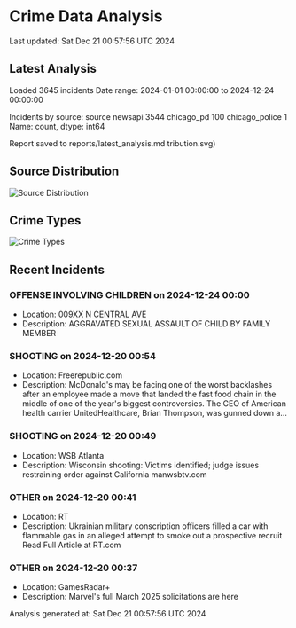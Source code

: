 # Crime Data Analysis
Last updated: Sat Dec 21 00:57:56 UTC 2024

## Latest Analysis

Loaded 3645 incidents
Date range: 2024-01-01 00:00:00 to 2024-12-24 00:00:00

Incidents by source:
source
newsapi           3544
chicago_pd         100
chicago_police       1
Name: count, dtype: int64

Report saved to reports/latest_analysis.md
tribution.svg)

## Source Distribution
![Source Distribution](images/source_distribution.svg)

## Crime Types
![Crime Types](images/crime_types.svg)

## Recent Incidents

### OFFENSE INVOLVING CHILDREN on 2024-12-24 00:00
- Location: 009XX N CENTRAL AVE
- Description: AGGRAVATED SEXUAL ASSAULT OF CHILD BY FAMILY MEMBER


### SHOOTING on 2024-12-20 00:54
- Location: Freerepublic.com
- Description: McDonald's may be facing one of the worst backlashes after an employee made a move that landed the fast food chain in the middle of one of the year's biggest controversies. The CEO of American health carrier UnitedHealthcare, Brian Thompson, was gunned down a…


### SHOOTING on 2024-12-20 00:49
- Location: WSB Atlanta
- Description: Wisconsin shooting: Victims identified; judge issues restraining order against California manwsbtv.com


### OTHER on 2024-12-20 00:41
- Location: RT
- Description: Ukrainian military conscription officers filled a car with flammable gas in an alleged attempt to smoke out a prospective recruit Read Full Article at RT.com


### OTHER on 2024-12-20 00:37
- Location: GamesRadar+
- Description: Marvel's full March 2025 solicitations are here

Analysis generated at: Sat Dec 21 00:57:56 UTC 2024
